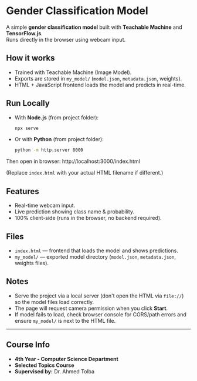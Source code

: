 # Gender Classification Model

A simple **gender classification model** built with **Teachable Machine** and **TensorFlow.js**.  
Runs directly in the browser using webcam input.

## How it works
- Trained with Teachable Machine (Image Model).
- Exports are stored in `my_model/` (`model.json`, `metadata.json`, weights).
- HTML + JavaScript frontend loads the model and predicts in real-time.

## Run Locally
- With **Node.js** (from project folder):
    
    ```bash
    npx serve
    ```

- Or with **Python** (from project folder):

    ```bash
    python -m http.server 8000
    ```

Then open in browser:
http://localhost:3000/index.html

(Replace `index.html` with your actual HTML filename if different.)

## Features
- Real-time webcam input.
- Live prediction showing class name & probability.
- 100% client-side (runs in the browser, no backend required).

## Files
- `index.html` — frontend that loads the model and shows predictions.  
- `my_model/` — exported model directory (`model.json`, `metadata.json`, weights files).

## Notes
- Serve the project via a local server (don't open the HTML via `file://`) so the model files load correctly.
- The page will request camera permission when you click **Start**.
- If model fails to load, check browser console for CORS/path errors and ensure `my_model/` is next to the HTML file.

---

## Course Info
- **4th Year - Computer Science Department**  
- **Selected Topics Course**  
- **Supervised by:** Dr. Ahmed Tolba
